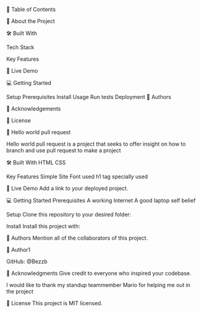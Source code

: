 📗 Table of Contents

📖 About the Project

🛠 Built With

Tech Stack

Key Features

🚀 Live Demo

💻 Getting Started

Setup Prerequisites Install Usage Run tests Deployment 👥 Authors

🙏 Acknowledgements

📝 License

📖 Hello world pull request

Hello world pull request is a project that seeks to offer insight on how to branch and use pull request to make a project

🛠 Built With HTML CSS

Key Features Simple Site Font used h1 tag specially used

🚀 Live Demo Add a link to your deployed project.

💻 Getting Started Prerequisites A working Internet A good laptop self belief

Setup Clone this repository to your desired folder:

Install Install this project with:

👥 Authors Mention all of the collaborators of this project.

👤 Author1

GitHub: @Bezzb

🙏 Acknowledgments Give credit to everyone who inspired your codebase.

I would like to thank my standup teammember Mario for helping me out in the project

📝 License This project is MIT licensed.